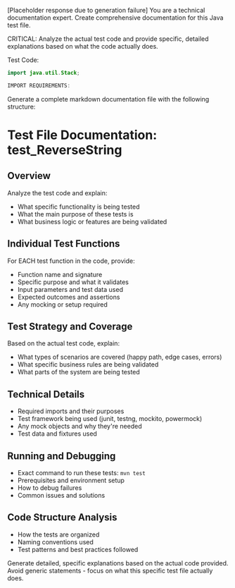 [Placeholder response due to generation failure]
You are a technical documentation expert. Create comprehensive documentation for this Java test file.

CRITICAL: Analyze the actual test code and provide specific, detailed explanations based on what the code actually does.

Test Code:
```java
import java.util.Stack;

IMPORT REQUIREMENTS:
```

Generate a complete markdown documentation file with the following structure:

# Test File Documentation: test_ReverseString

## Overview
Analyze the test code and explain:
- What specific functionality is being tested
- What the main purpose of these tests is
- What business logic or features are being validated

## Individual Test Functions
For EACH test function in the code, provide:
- Function name and signature
- Specific purpose and what it validates
- Input parameters and test data used
- Expected outcomes and assertions
- Any mocking or setup required

## Test Strategy and Coverage
Based on the actual test code, explain:
- What types of scenarios are covered (happy path, edge cases, errors)
- What specific business rules are being validated
- What parts of the system are being tested

## Technical Details
- Required imports and their purposes
- Test framework being used (junit, testng, mockito, powermock)
- Any mock objects and why they're needed
- Test data and fixtures used

## Running and Debugging
- Exact command to run these tests: `mvn test`
- Prerequisites and environment setup
- How to debug failures
- Common issues and solutions

## Code Structure Analysis
- How the tests are organized
- Naming conventions used
- Test patterns and best practices followed

Generate detailed, specific explanations based on the actual code provided. Avoid generic statements - focus on what this specific test file actually does.